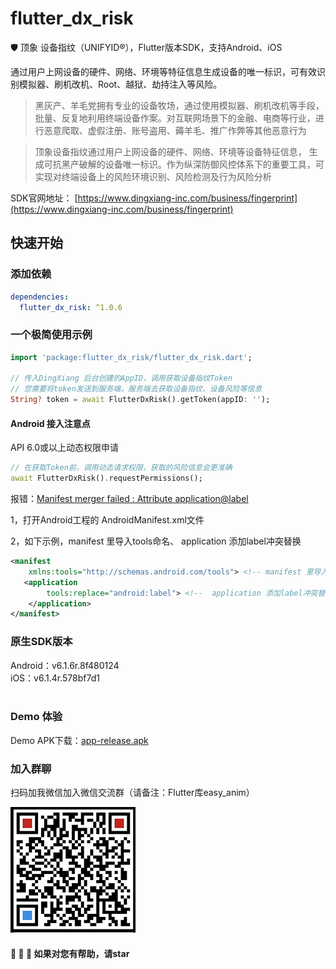# flutter\_dx_risk

🛡 顶象 设备指纹（UNIFYID®），Flutter版本SDK，支持Android、iOS

通过用户上网设备的硬件、网络、环境等特征信息生成设备的唯一标识，可有效识别模拟器、刷机改机、Root、越狱、劫持注入等风险。

> 黑灰产、羊毛党拥有专业的设备牧场，通过使用模拟器、刷机改机等手段，批量、反复地利用终端设备作案。对互联网场景下的金融、电商等行业，进行恶意爬取、虚假注册、账号盗用、薅羊毛、推广作弊等其他恶意行为

> 顶象设备指纹通过用户上网设备的硬件、网络、环境等设备特征信息， 生成可抗黑产破解的设备唯一标识。作为纵深防御风控体系下的重要工具，可实现对终端设备上的风险环境识别、风险检测及行为风险分析


SDK官网地址：
[https://www.dingxiang-inc.com/business/fingerprint](https://www.dingxiang-inc.com/business/fingerprint)



## 快速开始

### 添加依赖
``` yaml
dependencies:
  flutter_dx_risk: ^1.0.6
```


### 一个极简使用示例

``` dart
import 'package:flutter_dx_risk/flutter_dx_risk.dart';

// 传入DingXiang 后台创建的AppID，调用获取设备指纹Token
// 您需要将token发送到服务端，服务端去获取设备指纹、设备风险等信息
String? token = await FlutterDxRisk().getToken(appID: '');

```

#### Android 接入注意点

API 6.0或以上动态权限申请

``` dart
// 在获取Token前，调用动态请求权限，获取的风险信息会更准确
await FlutterDxRisk().requestPermissions();

```

报错：[Manifest merger failed : Attribute application@label](https://blog.csdn.net/weixin_44720673/article/details/120200655)

1，打开Android工程的 AndroidManifest.xml文件

2，如下示例，manifest 里导入tools命名、 application 添加label冲突替换

``` xml
<manifest 
    xmlns:tools="http://schemas.android.com/tools"> <!-- manifest 里导入tools命名  --> 
   <application
        tools:replace="android:label"> <!--  application 添加label冲突替换 --> 
    </application>
</manifest>    

```


### 原生SDK版本
Android：v6.1.6r.8f480124 <br/>
iOS：v6.1.4r.578bf7d1
<br/> <br/>


### Demo 体验
Demo APK下载：[app-release.apk](https://github.com/fengerwoo/flutter_dx_risk/raw/main/example/app-release.apk)


### 加入群聊
扫码加我微信加入微信交流群（请备注：Flutter库easy_anim）

<img src="https://github.com/fengerwoo/easy_anim/raw/main/doc/assets/wechat_qr.jpg" width="200" >

#### 🤗 🤗 🤗 如果对您有帮助，请star